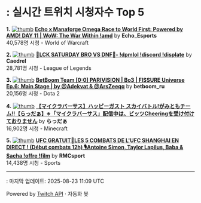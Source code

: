 # : 실시간 트위치 시청자수 Top 5

**1.** [![thumb](https://static-cdn.jtvnw.net/previews-ttv/live_user_echo_esports-320x180.jpg)](https://twitch.tv/Echo_Esports)
**[Echo x Manaforge Omega Race to World First: Powered by AMD! DAY 11 | WoW: The War Within !amd](https://twitch.tv/Echo_Esports)** by **Echo_Esports**<br>40,578명 시청  - World of Warcraft

**2.** [![thumb](https://static-cdn.jtvnw.net/previews-ttv/live_user_caedrel-320x180.jpg)](https://twitch.tv/Caedrel)
**[🔴LCK SATURDAY BRO VS DNF🔴-  !dpmlol !discord !displate](https://twitch.tv/Caedrel)** by **Caedrel**<br>28,781명 시청  - League of Legends

**3.** [![thumb](https://static-cdn.jtvnw.net/previews-ttv/live_user_betboom_ru-320x180.jpg)](https://twitch.tv/betboom_ru)
**[BetBoom Team [0:0] PARIVISION | Bo3 | FISSURE Universe Ep.6: Main Stage | by @Adekvat & @ArsZeeqq](https://twitch.tv/betboom_ru)** by **betboom_ru**<br>20,156명 시청  - Dota 2

**4.** [![thumb](https://static-cdn.jtvnw.net/previews-ttv/live_user_rader-320x180.jpg)](https://twitch.tv/らっだぁ)
**[【マイクラバーサス】ハッピーガスト スカイバトル!がみともチーム!!【らっだぁ】※「マイクラバーサス」配信中は、ビッツCheeringを受け付けておりません](https://twitch.tv/らっだぁ)** by **らっだぁ**<br>16,902명 시청  - Minecraft

**5.** [![thumb](https://static-cdn.jtvnw.net/previews-ttv/live_user_rmcsport-320x180.jpg)](https://twitch.tv/RMCsport)
**[UFC GRATUIT🥊LES 5 COMBATS DE L'UFC SHANGHAI EN DIRECT ! (Début combats 12h) 🎙️Antoine Simon, Taylor Lapilus, Baba & Sacha !offre !film](https://twitch.tv/RMCsport)** by **RMCsport**<br>14,438명 시청  - Sports


---
: 마지막 업데이트: 2025-08-23 11:09 UTC

Powered by [Twitch API](https://dev.twitch.tv/docs/api/reference) · 자동화 봇